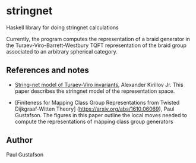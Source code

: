 # stringnet
Haskell library for doing stringnet calculations 

Currently, the program computes the representation of a braid generator in the Turaev-Viro-Barrett-Westbury 
TQFT representation of the braid group associated to an arbitrary spherical category.  

References and notes
--------------------

 * [String-net model of Turaev-Viro invariants](https://arxiv.org/abs/1106.6033), Alexander Kirillov Jr. This
   paper describes the stringnet model of the representation space.
   
 * [Finiteness for Mapping Class Group Representations from Twisted Dijkgraaf-Witten Theory]
   (https://arxiv.org/abs/1610.06069), Paul Gustafson. 
   The figures in this paper outline the local moves needed to compute the representations 
   of mapping class group generators
   
Author
--------------------
Paul Gustafson
